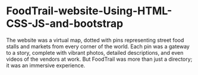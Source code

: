 # FoodTrail-website-Using-HTML-CSS-JS-and-bootstrap
The website was a virtual map, dotted with pins representing street food stalls and markets from every corner of the world. Each pin was a gateway to a story, complete with vibrant photos, detailed descriptions, and even videos of the vendors at work. But FoodTrail was more than just a directory; it was an immersive experience.
